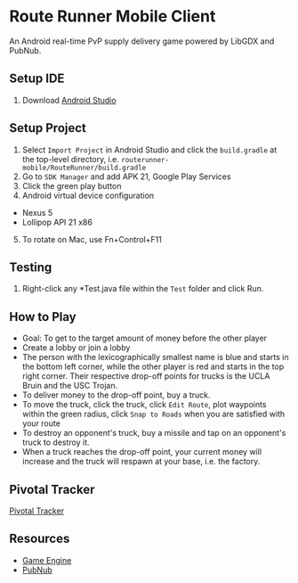 # Route Runner Mobile Client
An Android real-time PvP supply delivery game powered by LibGDX and PubNub.

## Setup IDE
1. Download [Android Studio](https://developer.android.com/sdk/index.html)

## Setup Project
1. Select `Import Project` in Android Studio and click the `build.gradle` at the top-level directory, i.e. `routerunner-mobile/RouteRunner/build.gradle`
2. Go to `SDK Manager` and add APK 21, Google Play Services 
3. Click the green play button
4. Android virtual device configuration
  * Nexus 5
  * Lollipop API 21 x86
5. To rotate on Mac, use Fn+Control+F11


## Testing
1. Right-click any *Test.java file within the `Test` folder and click Run.


## How to Play
- Goal: To get to the target amount of money before the other player
- Create a lobby or join a lobby
- The person with the lexicographically smallest name is blue and starts in the bottom left corner, while the other player is red and starts in the top right corner. Their respective drop-off points for trucks is the UCLA Bruin and the USC Trojan.
- To deliver money to the drop-off point, buy a truck.
- To move the truck, click the truck, click `Edit Route`, plot waypoints within the green radius, click `Snap to Roads` when you are satisfied with your route
- To destroy an opponent's truck, buy a missile and tap on an opponent's truck to destroy it.
- When a truck reaches the drop-off point, your current money will increase and the truck will respawn at your base, i.e. the factory.

## Pivotal Tracker
[Pivotal Tracker](https://www.pivotaltracker.com/n/projects/1445446)

## Resources
* [Game Engine](https://github.com/libGDX/libGDX/wiki)
* [PubNub](https://www.pubnub.com/docs/android-java/pubnub-java-sdk)

